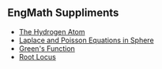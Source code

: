 ## EngMath Suppliments

* [The Hydrogen Atom](https://colab.research.google.com/github/SeoulTechPSE/EngMath/blob/master/supplements/hydrogen.ipynb)
* [Laplace and Poisson Equations in Sphere](https://colab.research.google.com/github/SeoulTechPSE/EngMath/blob/master/supplements/L_and_P_in_Sphere.ipynb)
* [Green's Function](https://colab.research.google.com/github/SeoulTechPSE/EngMath/blob/master/supplements/Green's_Function.ipynb)
* [Root Locus](https://colab.research.google.com/github/SeoulTechPSE/EngMath/blob/master/supplements/RootLocus.ipynb)
